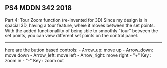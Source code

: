 ## PS4 MDDN 342 2018

Part 4: Tour Zoom function (re-invented for 3D)
Since my design is in spacial 3D, having a tour feature, where it moves between the set points. With the added functionallity of being able to smoothly "tour" between the set points, you can view different set points on the control panel.


<hr>
here are the button based controls:
- Arrow_up: move up
- Arrow_down: move down
- Arrow_left: move left
- Arrow_right: move right
- "+" Key : zoom in
- "-" Key : zoom out
